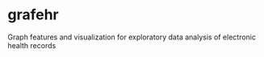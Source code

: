 # grafehr
Graph features and visualization for exploratory data analysis of electronic health records
